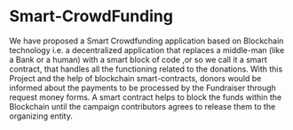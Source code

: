 # Smart-CrowdFunding
We have proposed a Smart Crowdfunding application based on Blockchain technology i.e. a decentralized application that replaces a middle-man (like a Bank or a human) with a smart block of code ,or so we call it a smart contract, that handles all the functioning related to the donations.  With this Project and the help of blockchain smart-contracts, donors would be informed about the payments to be processed by the Fundraiser through request money forms. A smart contract helps to block the funds within the Blockchain until the campaign contributors agrees to release them to the organizing entity. 
